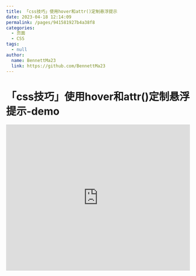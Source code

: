```yaml
---
title: 「css技巧」使用hover和attr()定制悬浮提示
date: 2023-04-18 12:14:09
permalink: /pages/941581927b4a38f8
categories: 
  - 页面
  - CSS
tags: 
  - null
author: 
  name: BennettMa23
  link: https://github.com/BennettMa23
---
```

# 「css技巧」使用hover和attr()定制悬浮提示-demo

<iframe height="400" style="width: 100%;" scrolling="no" title="【CSS：行为】使用:hover和attr()定制悬浮提示" src="https://codepen.io/BennettMa23/embed/vYNKNaq?height=400&theme-id=light&default-tab=css,result" frameborder="no" allowtransparency="true" allowfullscreen="true" loading="lazy">
  See the Pen <a href='https://codepen.io/BennettMa23/pen/vYNKNaq'>【CSS：行为】使用:hover和attr()定制悬浮提示</a> by BennettMa23
  (<a href='https://codepen.io/BennettMa23'>@BennettMa23</a>) on <a href='https://codepen.io'>CodePen</a>.
</iframe>

<!-- more -->